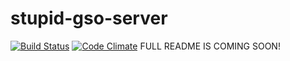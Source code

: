 stupid-gso-server
=================

[![Build Status](https://travis-ci.org/medokin/stupid-gso-server.png?branch=master)](https://travis-ci.org/medokin/stupid-gso-server)
[![Code Climate](https://codeclimate.com/github/medokin/stupid-gso-server.png)](https://codeclimate.com/github/medokin/stupid-gso-server)
FULL README IS COMING SOON!
